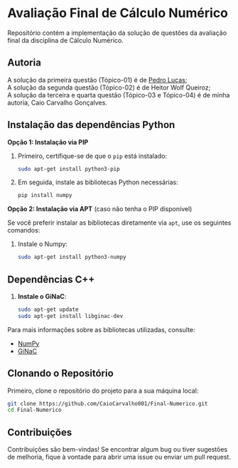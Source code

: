 # Avaliação Final de Cálculo Numérico

Repositório contém a implementação da solução de questões da avaliação final da disciplina de Cálculo Numérico.

## Autoria

A solução da primeira questão (Tópico-01) é de [Pedro Lucas](https://github.com/Lucasferreira08/); \
A solução da segunda questão (Tópico-02) é de Heitor Wolf Queiroz; \
A solução da terceira e quarta questão (Tópico-03 e Tópico-04) é de minha autoria, Caio Carvalho Gonçalves.


## Instalação das dependências Python

**Opção 1: Instalação via PIP**

1. Primeiro, certifique-se de que o `pip` está instalado:
   ```bash
   sudo apt-get install python3-pip
   ```

2. Em seguida, instale as bibliotecas Python necessárias:
   ```bash
   pip install numpy 
   ```

**Opção 2: Instalação via APT** (caso não tenha o PIP disponível)

Se você preferir instalar as bibliotecas diretamente via `apt`, use os seguintes comandos:


1. Instale o Numpy:
   ```bash
   sudo apt-get install python3-numpy
   ```
## Dependências C++



1. **Instale o GiNaC**:
   ```bash
   sudo apt-get update
   sudo apt-get install libginac-dev
   ```

Para mais informações sobre as bibliotecas utilizadas, consulte:

- [NumPy](https://numpy.org/)
- [GiNaC](http://www.ginac.de/)

## Clonando o Repositório

Primeiro, clone o repositório do projeto para a sua máquina local:

```bash
git clone https://github.com/CaioCarvalho001/Final-Numerico.git
cd Final-Numerico
```


## Contribuições

Contribuições são bem-vindas! Se encontrar algum bug ou tiver sugestões de melhoria, fique à vontade para abrir uma issue ou enviar um pull request.

